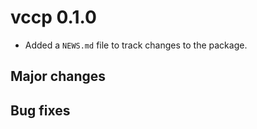 # vccp 0.1.0

* Added a `NEWS.md` file to track changes to the package.

## Major changes

## Bug fixes
